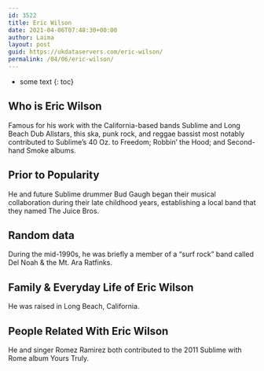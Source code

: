 ```yaml
---
id: 3522
title: Eric Wilson
date: 2021-04-06T07:48:30+00:00
author: Laima
layout: post
guid: https://ukdataservers.com/eric-wilson/
permalink: /04/06/eric-wilson/
---
```


* some text
{: toc}


## Who is Eric Wilson
                  
                  
                  
Famous for his work with the California-based bands Sublime and Long Beach Dub Allstars, this ska, punk rock, and reggae bassist most notably contributed to Sublime&#8217;s 40 Oz. to Freedom; Robbin&#8217; the Hood; and Second-hand Smoke albums.
                  
              
            
              
            
                
                
                
## Prior to Popularity
                  
                  
                  
He and future Sublime drummer Bud Gaugh began their musical collaboration during their late childhood years, establishing a local band that they named The Juice Bros.
                  
              
            
              
            
                
                
                
## Random data
                  
                  
                  
During the mid-1990s, he was briefly a member of a &#8220;surf rock&#8221; band called Del Noah & the Mt. Ara Ratfinks.
                  
              
            
              
            
                
                
                
## Family & Everyday Life of Eric Wilson
                  
                  
                  
He was raised in Long Beach, California.
                  
              
            
              
            
                
                
                
## People Related With Eric Wilson
                  
                  
                  
He and singer Romez Ramirez both contributed to the 2011 Sublime with Rome album Yours Truly.
                  
              
            
              
            
                
              
            
              
              
            
            
              
            
          
          
          